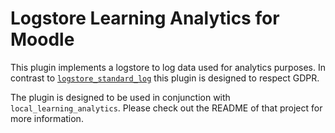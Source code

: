 # Logstore Learning Analytics for Moodle

This plugin implements a logstore to log data used for analytics purposes. In contrast to [`logstore_standard_log`](https://docs.moodle.org/dev/Logging_2#Standard_log_storage_plugin_.28logstore_standard.29) this plugin is designed to respect GDPR.

The plugin is designed to be used in conjunction with `local_learning_analytics`. Please check out the README of that project for more information.

